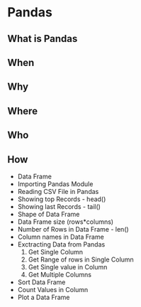 # Pandas

## What is Pandas

## When 

## Why 

## Where 

## Who 

## How

* Data Frame
* Importing Pandas Module
* Reading CSV File in Pandas
* Showing top Records - head()
* Showing last Records - tail()
* Shape of Data Frame
* Data Frame size (rows*columns)
* Number of Rows in Data Frame - len() 
* Column names in Data Frame 
* Exctracting Data from Pandas
    1. Get Single Column
    2. Get Range of rows in Single Column
    3. Get Single value in Column
    4. Get Multiple Columns
* Sort Data Frame
* Count Values in Column
* Plot a Data Frame

  


